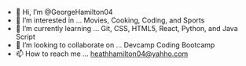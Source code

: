 - 👋 Hi, I’m @GeorgeHamilton04
- 👀 I’m interested in ... Movies, Cooking, Coding, and Sports 
- 🌱 I’m currently learning ... Git, CSS, HTML5, React, Python, and Java Script
- 💞️ I’m looking to collaborate on ... Devcamp Coding Bootcamp
- 📫 How to reach me ... heathhamilton04@yahho.com

<!---
heathhamilton04/heathhamilton04 is a ✨ special ✨ repository because its `README.md` (this file) appears on your GitHub profile.
You can click the Preview link to take a look at your changes.
--->
